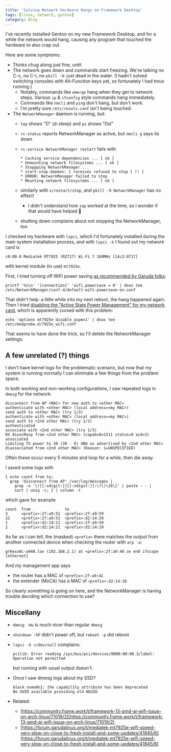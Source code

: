 ```yaml
---
title: 'Solving Network Hardware Hangs on Framework Desktop'
tags: [linux, network, gentoo]
category: Blog
---
```


I've recently installed Gentoo on my new Framework Desktop, and for a while the
network would hang, causing any program that touched the hardware to also crap
out.

Here are some symptoms:
- Thinks chug along just fine, until
- The network goes down and commands start freezing. We're talking no C-c, no
  C-\\, no `pkill -9`: just dead in the water. (I hadn't solved switching
  consoles with Alt-Function keys yet, so fortunately I had tmux running.)
    - Notably, commands like `emerge` hang when they get to network steps.
      Various `ip` & `ifconfig` style commands hang immediately.
    - Commands like `nmcli` and `ping` don't hang, but don't work.
    - I'm pretty sure `/etc/resolv.conf` isn't being touched.
- The `NetworkManager` daemon is running, but:
    - `top` shows "D" (d-sleep) and `ps` shows "Dsl"
    - `rc-status` reports NetworkManager as active, but `nmcli g` says its down
    - `rc-service NetworkManager restart` fails with

        ```
        * Caching service dependencies ... [ ok ]
        * Unmounting network filesystems ... [ ok ]
        * Stoppping NetworkManager ...
        * start-stop-daemon: 1 rocesses refused to stop [ !! ]
        * ERROR: NetworkManager failed to stop
        * Mounting network filesystems ... [ ok ]
        ```

    - similarly with `s/restart/stop`, and `pkill -9 NetworkManager` has no
      effect!
        - I didn't understand how `zap` worked at the time, so I wonder if that
          would have helped :thinking:
    - shutting down complains about not stopping the NetworkManager, too

I checked my hardware with `lspci`, which I'd fortunately installed during the
main system installation process, and with `lspci -k` I found out my network
card is

```
c0:00.0 Mediatek MT7925 (RZ717) Wi-Fi 7 160MHz [14c3:0717]
```

with kernel module (in use) `mt7925e`.

First, I tried turning off WiFi power saving [as recommended by Garuda folks](https://forum.garudalinux.org/t/mediatek-mt7925e-wifi-speed-very-slow-on-close-to-fresh-install-and-some-updates/41845/11):

```shell
printf '%s\n' '[connection]' 'wifi.powersave = 0' | doas tee /etc/NetworkManager/conf.d/default-wifi-powersave-on.conf
```

That didn't help: a little while into my next reboot, the hang happened again.
Then I tried [disabling the "Active State Power Management" for my network
card](https://forum.garudalinux.org/t/mediatek-mt7925e-wifi-speed-very-slow-on-close-to-fresh-install-and-some-updates/41845/9),
which is apparently cursed with this problem:

```shell
echo 'options mt7925e disable_aspm=1' | doas tee /etc/modprobe.d/7925e_wifi.conf
```

That seems to have done the trick, so I'll delete the NetworkManager settings.

## A few unrelated (?) things

I don't have kernel logs for the problematic scenario, but now that my system is
running normally I can eliminate a few things from the problem space.

In both working and non-working configurations, I saw repeated logs in `dmesg`
for the network:

```
disconnect from AP <MAC> for new auth to <other MAC>
authenticate with <other MAC> (local address=<my MAC>)
send auth to <other MAC> (try 1/3)
authenticate with <other MAC> (local address=<my MAC>)
send auth to <2nd other MAC> (try 1/3)
authenticated
associate with <2nd other MAC> (try 1/3)
RX AssocResp from <2nd other MAC> (capab=0x1511 status=0 aid=3)
associated
Limiting TX power to 30 (30 - 0) dBm as advertised by <2nd other MAC>
diassociated from <2nd other MAC> (Reason: 1=UNSPECIFIED)
```

Often these occur every 5 minutes and loop for a while, then die away.

I saved some logs with
```
{ echo count from to;
  grep 'disconnect from AP' /var/log/messages |
    grep -o '\([[:xdigit:]][[:xdigit:]]:\?\)\{6\}' | paste - - |
    sort | uniq -c; } | column -t
```

which gave for example

```
count  from               to
3      <prefix>:2f:a9:51  <prefix>:2f:a9:59
22     <prefix>:2f:a9:51  <prefix>:d2:14:29
1      <prefix>:d2:14:21  <prefix>:2f:a9:59
2      <prefix>:d2:14:21  <prefix>:d2:14:29
```

As far as I can tell, the (masked) `<prefix>` there matches the output from
another connected device when checking the router with `arp -a`:

```
gr6exx0c-a940.lan (192.168.2.1) at <prefix>:2f:a9:40 on en0 ifscope [ethernet]
```

And my management app says
- the router has a MAC of `<prefix>:2f:a9:41`
- the extender (MoCA) has a MAC of `<prefix>:d2:14:10`

So clearly something is going on here, and the NetworkManager is having trouble
deciding which connection to use?

## Miscellany

- `dmesg -Hw` is much nicer than regular `dmesg`
- `shutdown -hP` didn't power off, but `reboot -p` did reboot
- `lspci -k >/dev/null` complains:

    ```
    pcilib: Error reading /sys/bus/pci/devices/0000:00:08.3/label: Operation not permitted
    ```

    but running with usual output doesn't.
- Once I saw dmesg logs about my SSD?

    ```
    block nvme0n1: the capability attribute has been deprecated
    No UUID available providing old NGUID
    ```
- Related:
    - [https://community.frame.work/t/framework-13-amd-ai-wifi-issue-on-arch-linux/71019/2](https://community.frame.work/t/framework-13-amd-ai-wifi-issue-on-arch-linux/71019/2)
    - [https://forum.garudalinux.org/t/mediatek-mt7925e-wifi-speed-very-slow-on-close-to-fresh-install-and-some-updates/41845/6](https://forum.garudalinux.org/t/mediatek-mt7925e-wifi-speed-very-slow-on-close-to-fresh-install-and-some-updates/41845/6)
